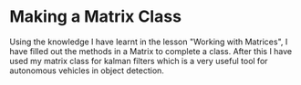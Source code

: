 # Making a Matrix Class
Using the knowledge I have learnt in the lesson "Working with Matrices", I have filled out the methods in a Matrix to complete a class. After this I have used my matrix class for kalman filters which is a very useful tool for autonomous vehicles in object detection.
